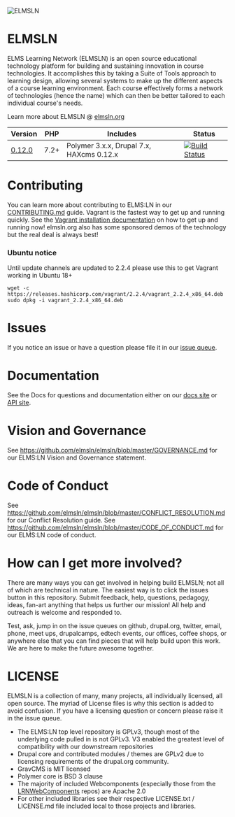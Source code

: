 ![ELMSLN](https://raw.githubusercontent.com/elmsln/elmsln/master/docs/assets/snowflake-with-text.png "ELMS Learning Network")

ELMSLN
==============
ELMS Learning Network (ELMSLN) is an open source educational technology platform for building and sustaining innovation in course technologies. It accomplishes this by taking a Suite of Tools approach to learning design, allowing several systems to make up the different aspects of a course learning environment.  Each course effectively forms a network of technologies (hence the name) which can then be better tailored to each individual course's needs.

Learn more about ELMSLN @ [elmsln.org](https://www.elmsln.org/)


| Version | PHP | Includes | Status |
| ------- | --- | -------- | ------ |
[0.12.0](https://github.com/elmsln/elmsln/archive/0.12.0.zip)  | 7.2+ | Polymer 3.x.x, Drupal 7.x, HAXcms 0.12.x | [![Build Status](https://travis-ci.org/elmsln/elmsln.svg?branch=master)](https://travis-ci.org/elmsln/elmsln)

Contributing
==============
You can learn more about contributing to ELMS:LN in our [CONTRIBUTING.md](CONTRIBUTING.md) guide. Vagrant is the fastest way to get up and running quickly. See the [Vagrant installation documentation](https://btopro.gitbooks.io/elmsln-documentation/content/developer-guide/vagrant-setup.html) on how to get up and running now! elmsln.org also has some sponsored demos of the technology but the real deal is always best!

### Ubuntu notice
Until update channels are updated to 2.2.4 please use this to get Vagrant working in Ubuntu 18+
```
wget -c https://releases.hashicorp.com/vagrant/2.2.4/vagrant_2.2.4_x86_64.deb
sudo dpkg -i vagrant_2.2.4_x86_64.deb
```

Issues
==============
If you notice an issue or have a question please file it in our [issue queue](https://github.com/elmsln/elmsln/issues).

Documentation
==============
See the Docs for questions and documentation either on our [docs site](https://btopro.gitbooks.io/elmsln-documentation/content/) or [API site](http://api.elmsln.org).

Vision and Governance
==============
See https://github.com/elmsln/elmsln/blob/master/GOVERNANCE.md for our ELMS:LN Vision and Governance statement.

Code of Conduct
==============
See https://github.com/elmsln/elmsln/blob/master/CONFLICT_RESOLUTION.md for our Conflict Resolution guide.
See https://github.com/elmsln/elmsln/blob/master/CODE_OF_CONDUCT.md for our ELMS:LN code of conduct.

How can I get more involved?
==============
There are many ways you can get involved in helping build ELMSLN; not all of which are technical in nature. The easiest way is to click the issues button in this repository. Submit feedback, help, questions, pedagogy, ideas, fan-art anything that helps us further our mission! All help and outreach is welcome and responded to.

Test, ask, jump in on the issue queues on github, drupal.org, twitter, email, phone, meet ups, drupalcamps, edtech events, our offices, coffee shops, or anywhere else that you can find pieces that will help build upon this work. We are here to make the future awesome together.

LICENSE
==============
ELMSLN is a collection of many, many projects, all individually licensed, all open source. The myriad of License files is why this section is added to avoid confusion. If you have a licensing question or concern please raise it in the issue queue.

- The ELMS:LN top level repository is GPLv3, though most of the underlying code pulled in is not GPLv3. V3 enabled the greatest level of compatibility with our downstream repositories
- Drupal core and contributed modules / themes are GPLv2 due to licensing requirements of the drupal.org community.
- GravCMS is MIT licensed
- Polymer core is BSD 3 clause
- The majority of included Webcomponents (especially those from the [LRNWebComponents](https://github.com/LRNWebComponents) repos) are Apache 2.0
- For other included libraries see their respective LICENSE.txt / LICENSE.md file included local to those projects and libraries.
